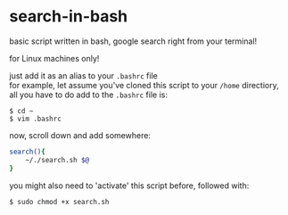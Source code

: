 # search-in-bash
basic script written in bash, google search right from your terminal!

for Linux machines only!

just add it as an alias to your ```.bashrc```  file  
for example, let assume you've cloned this script to your ```/home``` directiory,  
all you have to do add to the ```.bashrc``` file is:
```
$ cd ~
$ vim .bashrc
```
now, scroll down and add somewhere:
```bash
search(){  
    ~/./search.sh $@  
}
```

you might also need to 'activate' this script before, followed with: 
```bash
$ sudo chmod +x search.sh
```
